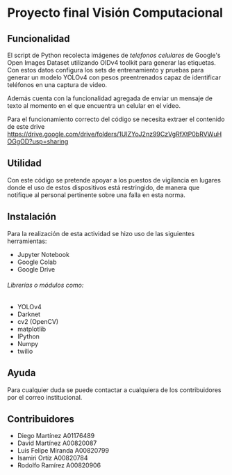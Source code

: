# Proyecto final Visión Computacional 

## Funcionalidad
El script de Python recolecta imágenes de *telefonos celulares* de Google's Open Images Dataset utilizando OIDv4 toolkit para generar las etiquetas. Con estos datos configura los sets de entrenamiento y pruebas para generar un modelo YOLOv4 con pesos preentrenados capaz de identificar teléfonos en una captura de video. 

Además cuenta con la funcionalidad agregada de enviar un mensaje de texto al momento en el que encuentra un celular en el video.

Para el funcionamiento correcto del código se necesita extraer el contenido de este drive https://drive.google.com/drive/folders/1UIZYoJ2nz99CzVgRfXtP0bRVWuHOGgOD?usp=sharing

## Utilidad
Con este código se pretende apoyar a los puestos de vigilancia en lugares donde el uso de estos dispositivos está restringido, de manera que notifique al personal pertinente sobre una falla en esta norma.

## Instalación
Para la realización de esta actividad se hizo uso de las siguientes herramientas:
- Jupyter Notebook
- Google Colab
- Google Drive

###### Librerías o módulos como:
- YOLOv4
- Darknet
- cv2 (OpenCV)
- matplotlib
- IPython
- Numpy
- twilio

## Ayuda
Para cualquier duda se puede contactar a cualquiera de los contribuidores por el correo institucional.

## Contribuidores
- Diego Martínez A01176489
- David Martínez A00820087
- Luis Felipe Miranda A00820799
- Isamiri Ortíz A00820784
- Rodolfo Ramírez A00820906
